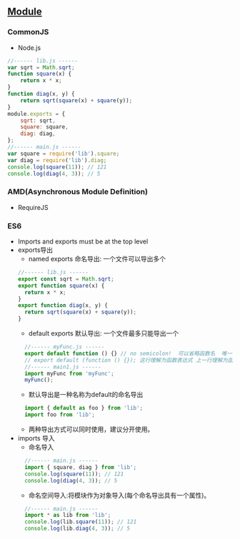 
## [Module](https://developer.mozilla.org/zh-CN/docs/Web/JavaScript/Reference/Statements/import)

### CommonJS 
- Node.js
``` js
//------ lib.js ------
var sqrt = Math.sqrt;
function square(x) {
    return x * x;
}
function diag(x, y) {
    return sqrt(square(x) + square(y));
}
module.exports = {
    sqrt: sqrt,
    square: square,
    diag: diag,
};
//------ main.js ------
var square = require('lib').square;
var diag = require('lib').diag;
console.log(square(11)); // 121
console.log(diag(4, 3)); // 5
```

### AMD(Asynchronous Module Definition)
- RequireJS

### ES6
- Imports and exports must be at the top level
- exports导出
  - named exports 命名导出: 一个文件可以导出多个
  ``` js
  //------ lib.js ------
  export const sqrt = Math.sqrt;
  export function square(x) {
    return x * x;
  }
  export function diag(x, y) {
    return sqrt(square(x) + square(y));
  }
  ```
  - default exports 默认导出: 一个文件最多只能导出一个
  ``` js
    //------ myFunc.js ------
    export default function () {} // no semicolon!  可以省略函数名  唯一可以匿名函数声明的地方
    // export default (function () {}); 这行理解为函数表达式 上一行理解为函数声明
    //------ main1.js ------
    import myFunc from 'myFunc';
    myFunc();
  ```
  - 默认导出是一种名称为default的命名导出
  ``` js
    import { default as foo } from 'lib';
    import foo from 'lib';  
  ```
  - 两种导出方式可以同时使用，建议分开使用。
- imports 导入
  - 命名导入
  ``` js
    //------ main.js ------
    import { square, diag } from 'lib';
    console.log(square(11)); // 121
    console.log(diag(4, 3)); // 5
  ```
  - 命名空间导入:将模块作为对象导入(每个命名导出具有一个属性)。
  ``` js
    //------ main.js ------
    import * as lib from 'lib';
    console.log(lib.square(11)); // 121
    console.log(lib.diag(4, 3)); // 5
  ```
  
